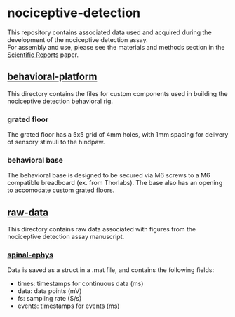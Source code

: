 # nociceptive-detection
This repository contains associated data used and acquired during the development of the nociceptive detection assay.   
For assembly and use, please see the materials and methods section in the [Scientific Reports](https://www.nature.com/articles/s41598-020-70028-8) paper.

## [behavioral-platform](/behavioral-platform)
This directory contains the files for custom components used in building the nociceptive detection behavioral rig.  
### grated floor
The grated floor has a 5x5 grid of 4mm holes, with 1mm spacing for delivery of sensory stimuli to the hindpaw.

### behavioral base
The behavioral base is designed to be secured via M6 screws to a M6 compatible breadboard (ex. from Thorlabs). The base also has an opening to accomodate custom grated floors.

## [raw-data](/raw-data)
This directory contains raw data associated with figures from the nociceptive detection assay manuscript.
### [spinal-ephys](/raw-data/spinal-ephys)
Data is saved as a struct in a .mat file, and contains the following fields:  
 - times: timestamps for continuous data (ms)
 - data: data points (mV)
 - fs: sampling rate (S/s)
 - events: timestamps for events (ms)
